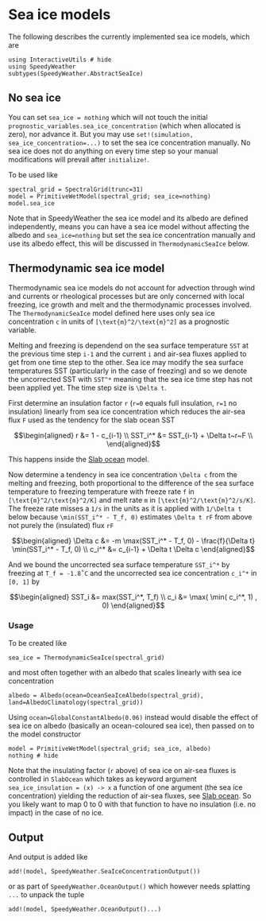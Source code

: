 # Sea ice models

The following describes the currently implemented sea ice models, which are

```@example sea_ice
using InteractiveUtils # hide
using SpeedyWeather
subtypes(SpeedyWeather.AbstractSeaIce)
```

## No sea ice

You can set `sea_ice = nothing` which will not touch the initial
`prognostic_variables.sea_ice_concentration` (which when allocated is zero),
nor advance it. But you may use `set!(simulation, sea_ice_concentration=...)` to set the
sea ice concentration manually. No sea ice does not do anything on every time step
so your manual modifications will prevail after `initialize!`.

To be used like

```@example sea_ice
spectral_grid = SpectralGrid(trunc=31)
model = PrimitiveWetModel(spectral_grid; sea_ice=nothing)
model.sea_ice
```

Note that in SpeedyWeather the sea ice model and its albedo are defined
independently, means you can have a sea ice model without affecting the albedo
and `sea_ice=nothing` but set the sea ice concentration manually and use its albedo
effect, this will be discussed in `ThermodynamicSeaIce` below.

## Thermodynamic sea ice model

Thermodynamic sea ice models do not account for advection through wind and currents or rheological processes
but are only concerned with local freezing, ice growth and melt and the thermodynamic processes involved.
The `ThermodynamicSeaIce` model defined here uses only sea ice concentration ``c`` in units of
``[\text{m}^2/\text{m}^2]`` as a prognostic variable.

Melting and freezing is dependend on the sea surface temperature ``SST`` at the previous time step ``i-1``
and the current ``i`` and air-sea fluxes applied to get from one time step to the other.
Sea ice may modify the sea surface temperatures SST (particularly in the case of freezing) and so we denote the
uncorrected SST with ``SST^*`` meaning that the sea ice time step has not been applied yet.
The time step size is ``\Delta t``.

First determine an insulation factor ``r`` (``r=0`` equals full insulation, ``r=1`` no insulation) linearly
from sea ice concentration which reduces the air-sea flux ``F`` used as the tendency for the slab ocean SST
```math
\begin{aligned}
r &= 1 - c_{i-1} \\
SST_i^* &= SST_{i-1} + \Delta t~r~F \\
\end{aligned}
```
This happens inside the [Slab ocean](@ref) model.

Now determine a tendency in sea ice concentration ``\Delta c`` from the melting and freezing, both proportional to the
difference of the sea surface temperature to freezing temperature with freeze rate ``f`` in ``[\text{m}^2/\text{m}^2/K]``
and melt rate ``m`` in ``[\text{m}^2/\text{m}^2/s/K]``. The freeze rate misses a ``1/s`` in the units as it is applied with
``1/\Delta t`` below because ``\min(SST_i^* - T_f, 0)`` estimates ``\Delta t rF`` from above not purely the
(insulated) flux ``rF``

```math
\begin{aligned}
\Delta c &= -m \max(SST_i^* - T_f, 0) - \frac{f}{\Delta t} \min(SST_i^* - T_f, 0) \\
c_i^* &= c_{i-1} + \Delta t \Delta c
\end{aligned}
```

And we bound the uncorrected sea surface temperature ``SST_i^*`` by freezing at ``T_f = -1.8˚C``
and the uncorrected sea ice concentration ``c_i^*`` in ``[0, 1]`` by

```math
\begin{aligned}
SST_i &= max(SST_i^*, T_f) \\
c_i &= \max( \min( c_i^*, 1) , 0)
\end{aligned}
```

### Usage

To be created like

```@example sea_ice
sea_ice = ThermodynamicSeaIce(spectral_grid)
```

and most often together with an albedo that scales linearly with sea ice concentration

```@example sea_ice
albedo = Albedo(ocean=OceanSeaIceAlbedo(spectral_grid), land=AlbedoClimatology(spectral_grid))
```

Using `ocean=GlobalConstantAlbedo(0.06)` instead would disable the effect of sea ice on
albedo (basically an ocean-coloured sea ice), then passed on to the model constructor

```@example sea_ice
model = PrimitiveWetModel(spectral_grid; sea_ice, albedo)
nothing # hide
```

Note that the insulating factor (``r`` above) of sea ice on air-sea fluxes is controlled
in `SlabOcean` which takes as keyword argument `sea_ice_insulation = (x) -> x` a function
of one argument (the sea ice concentration) yielding the reduction of air-sea fluxes,
see [Slab ocean](@ref). So you likely want to map 0 to 0 with that function to have
no insulation (i.e. no impact) in the case of no ice.

## Output

And output is added like

```@example sea_ice
add!(model, SpeedyWeather.SeaIceConcentrationOutput())
```

or as part of `SpeedyWeather.OceanOutput()` which however needs splatting `...`
to unpack the tuple

```@example sea_ice
add!(model, SpeedyWeather.OceanOutput()...)
```

